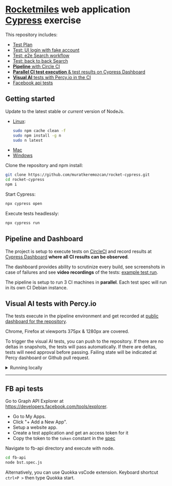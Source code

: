 # [Rocketmiles](https://www.rocketmiles.com/) web application [Cypress](https://www.cypress.io/) exercise

This repository includes:

* [Test Plan](test-plan.md)
* [Test: UI login with fake account](./cypress/integration/landing-smoke.spec.js)
* [Test: e2e Search workflow](./cypress/integration/search.spec.js)
* [Test: back to back Search](./cypress/integration/search-twice.spec.js)
* [**Pipeline** with Circle CI](https://circleci.com/gh/muratkeremozcan/rocket-cypress)
* [**Parallel CI test execution** & test results on Cypress Dashboard](https://dashboard.cypress.io/#/projects/khn1sp/runs)
* [**Visual AI** tests with Percy.io in the CI](https://percy.io/Murat-Ozcan/rocket)
* [Facebook api tests](./fb-api/bst.spec.js)

## **Getting started**
Update to the latest stable or *current* version of NodeJs.
* [Linux](https://askubuntu.com/questions/426750/how-can-i-update-my-nodejs-to-the-latest-version):
  ```bash
  sudo npm cache clean -f
  sudo npm install -g n
  sudo n latest
  ```
* [Mac](https://solarianprogrammer.com/2016/04/29/how-to-upgrade-nodejs-mac-os-x/)
* [Windows](https://github.com/felixrieseberg/npm-windows-upgrade)

Clone the repository and npm install:
```bash
git clone https://github.com/muratkeremozcan/rocket-cypress.git
cd rocket-cypress
npm i
```
Start Cypress:
```bash
npx cypress open
```
Execute tests headlessly:
```bash
npx cypress run
```

## **Pipeline and Dashboard**

The project is setup to execute tests on [CircleCI](https://circleci.com/gh/muratkeremozcan/rocket-cypress) and record results at [Cypress Dashboard](https://dashboard.cypress.io/#/projects/khn1sp/runs) **where all CI results can be observed**.

The dashboard provides ability to scrutinize every build, see screenshots in case of failures and see **video recordings** of the tests: [example test run](https://dashboard.cypress.io/#/projects/khn1sp/runs/10/specs).

The pipeline is setup to run 3 CI machines in **parallel**. Each test spec will run in its own CI Debian instance.

## **Visual AI tests with Percy.io**

The tests execute in the pipeline environment and get recorded at [public dashboard for the repository](https://percy.io/Murat-Ozcan/rocket).

Chrome, Firefox at viewports 375px & 1280px are covered.

To trigger the visual AI tests, you can push to the repository. If there are no deltas in snapshots, the tests will pass automatically. If there are deltas, tests will need approval before passing. Failing state will be indicated at Percy dashboard or Github pull request.


<details> 
<summary>Running locally</summary>
This is an open source project for educational purposes. We trust all parties to consume this information responsibly.

To run locally you must first record the percy token in your environment variables:
* [Linux](https://askubuntu.com/questions/58814/how-do-i-add-environment-variables/58828#58828): `sudo -H gedit /etc/environment` and paste the token. "PERCY_TOKEN" property should be in quotes.
* [Mac](https://www.google.com/search?ei=kYriXN6lIczAsAWMhYOwDg&q=environment+variables+mac&oq=environment+variables+mac&gs_l=psy-ab.3..0i20i263l2j0j0i30l7.390633.391578..391707...0.0..0.66.227.4....1..0....1..gws-wiz.......0i71j35i39j0i67.0alC1orOG68#kpvalbx=1) 
* [Windows](https://www.computerhope.com/issues/ch000549.htm) 

In most systems, you need to reboot before the environment variable is recorded.

> Warning: The following is only verified in Windows and pipeline. `percy exec` experience may vary in Mac or Linux.

Run this command:

```bash
npx percy exec -- cypress run
```
PERCY_TOKEN=476e0a4f9f667a3d7ae217168d84e39a353eb3e8dbcc02c03ecdf4d1ddaaecbb

</details>


____________

## FB api tests
Go to Graph API Explorer at https://developers.facebook.com/tools/explorer.
* Go to My Apps.
* Click "+ Add a New App".
* Setup a website app. 
* Create a test application and get an access token for it
* Copy the token to the `token` constant in the [spec]((./fb-api/bst.spec.js))

Navigate to fb-api directory and execute with node.
```bash
cd fb-api
node bst.spec.js
```
Alternatively, you can use Quokka vsCode extension. Keyboard shortcut `ctrl+P >` then type Quokka start.
